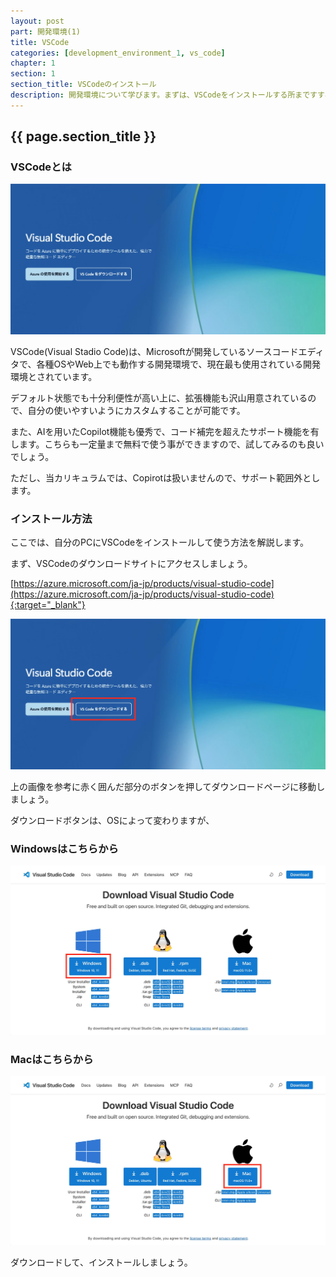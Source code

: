 ```yaml
---
layout: post
part: 開発環境(1)
title: VSCode
categories: [development_environment_1, vs_code]
chapter: 1
section: 1
section_title: VSCodeのインストール
description: 開発環境について学びます。まずは、VSCodeをインストールする所まですすめていきましょう。
---
```


## {{ page.section_title }}

### VSCodeとは

![VSCodeのトップページ](/assets/images/posts/vs_code/vs_code_0001.jpg)

VSCode(Visual Stadio Code)は、Microsoftが開発しているソースコードエディタで、各種OSやWeb上でも動作する開発環境で、現在最も使用されている開発環境とされています。

デフォルト状態でも十分利便性が高い上に、拡張機能も沢山用意されているので、自分の使いやすいようにカスタムすることが可能です。

また、AIを用いたCopilot機能も優秀で、コード補完を超えたサポート機能を有します。こちらも一定量まで無料で使う事ができますので、試してみるのも良いでしょう。

ただし、当カリキュラムでは、Copirotは扱いませんので、サポート範囲外とします。

### インストール方法

ここでは、自分のPCにVSCodeをインストールして使う方法を解説します。

まず、VSCodeのダウンロードサイトにアクセスしましょう。

[https://azure.microsoft.com/ja-jp/products/visual-studio-code](https://azure.microsoft.com/ja-jp/products/visual-studio-code){:target="_blank"}

![VSCodeへのリンクの紹介](/assets/images/posts/vs_code/vs_code_0002.jpg)

上の画像を参考に赤く囲んだ部分のボタンを押してダウンロードページに移動しましょう。

ダウンロードボタンは、OSによって変わりますが、

### Windowsはこちらから

![Windows用のダウンロードボタン](/assets/images/posts/vs_code/vs_code_0003.jpg)

### Macはこちらから

![Mac用のダウンロードボタン](/assets/images/posts/vs_code/vs_code_0004.jpg)

ダウンロードして、インストールしましょう。
